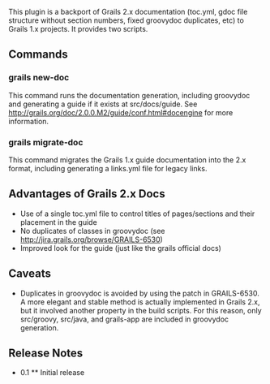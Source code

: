 This plugin is a backport of Grails 2.x documentation (toc.yml, gdoc file structure without section numbers, fixed groovydoc duplicates, etc) to Grails 1.x projects.  It provides two scripts.

## Commands

### grails new-doc

This command runs the documentation generation, including groovydoc and generating a guide if it exists at src/docs/guide.  See http://grails.org/doc/2.0.0.M2/guide/conf.html#docengine for more information.

### grails migrate-doc

This command migrates the Grails 1.x guide documentation into the 2.x format, including generating a links.yml file for legacy links.

## Advantages of Grails 2.x Docs

* Use of a single toc.yml file to control titles of pages/sections and their placement in the guide
* No duplicates of classes in groovydoc (see http://jira.grails.org/browse/GRAILS-6530)
* Improved look for the guide (just like the grails official docs)

## Caveats

* Duplicates in groovydoc is avoided by using the patch in GRAILS-6530.  A more elegant and stable method is actually implemented in Grails 2.x, but it involved another property in the build scripts.  For this reason, only src/groovy, src/java, and grails-app are included in groovydoc generation.

## Release Notes

* 0.1
** Initial release